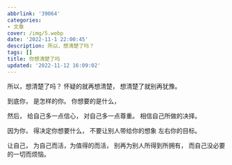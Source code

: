 ```yaml
---
abbrlink: '39064'
categories:
- 文章
cover: /img/5.webp
date: '2022-11-1 22:00:45'
description: 所以，想清楚了吗？
tags: []
title: 你想清楚了吗
updated: '2022-11-12 16:09:02'
---
```

所以，想清楚了吗？
怀疑的就再想清楚，
想清楚了就别再犹豫。

到底你，
是怎样的你。
你想要的是什么，

然后，
给自己多一点信心，
对自己多一点尊重。
相信自己所做的决择。

因为你，
得决定你想要什么，
不要让别人带给你的想象
左右你的目标。

让自己，
为自己而活，为值得的而活，
别再为别人所得到所拥有，
而自己没必要的一切而烦恼。
